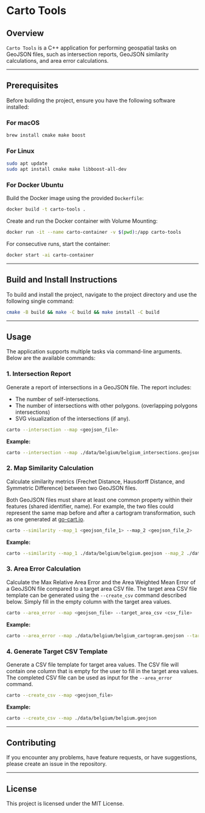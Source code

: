 # Carto Tools

## Overview

`Carto Tools` is a C++ application for performing geospatial tasks on GeoJSON files, such as intersection reports, GeoJSON similarity calculations, and area error calculations.

---

## Prerequisites

Before building the project, ensure you have the following software installed:

### For macOS

```bash
brew install cmake make boost
```

### For Linux

```bash
sudo apt update
sudo apt install cmake make libboost-all-dev
```

### For Docker Ubuntu

Build the Docker image using the provided `Dockerfile`:

```bash
docker build -t carto-tools .
```

Create and run the Docker container with Volume Mounting:

```bash
docker run -it --name carto-container -v $(pwd):/app carto-tools
```

For consecutive runs, start the container:

```bash
docker start -ai carto-container
```

---

## Build and Install Instructions

To build and install the project, navigate to the project directory and use the following single command:
```bash
cmake -B build && make -C build && make install -C build
```

---

## Usage

The application supports multiple tasks via command-line arguments. Below are the available commands:

### 1. **Intersection Report**
Generate a report of intersections in a GeoJSON file. The report includes:

- The number of self-intersections.
- The number of intersections with other polygons. (overlapping polygons intersections)
- SVG visualization of the intersections (if any).

```bash
carto --intersection --map <geojson_file>
```
**Example:**
```bash
carto --intersection --map ./data/belgium/belgium_intersections.geojson
```

### 2. **Map Similarity Calculation**
Calculate similarity metrics (Frechet Distance, Hausdorff Distance, and Symmetric Difference) between two GeoJSON files.

Both GeoJSON files must share at least one common property within their features (shared identifier, name). For example, the two files could represent the same map before and after a cartogram transformation, such as one generated at [go-cart.io](https://go-cart.io).

```bash
carto --similarity --map_1 <geojson_file_1> --map_2 <geojson_file_2>
```
**Example:**
```bash
carto --similarity --map_1 ./data/belgium/belgium.geojson --map_2 ./data/belgium/belgium_cartogram.geojson
```

### 3. **Area Error Calculation**
Calculate the Max Relative Area Error and the Area Weighted Mean Error of a GeoJSON file compared to a target area CSV file. The target area CSV file template can be generated using the `--create_csv` command described below. Simply fill in the empty column with the target area values.

```bash
carto --area_error --map <geojson_file> --target_area_csv <csv_file>
```
**Example:**
```bash
carto --area_error --map ./data/belgium/belgium_cartogram.geojson --target_area_csv ./data/belgium/belgium_population.csv
```

### 4. **Generate Target CSV Template**
Generate a CSV file template for target area values. The CSV file will contain one column that is empty for the user to fill in the target area values. The completed CSV file can be used as input for the `--area_error` command.

```bash
carto --create_csv --map <geojson_file>
```
**Example:**
```bash
carto --create_csv --map ./data/belgium/belgium.geojson
```

---

## Contributing

If you encounter any problems, have feature requests, or have suggestions, please create an issue in the repository.

---

## License

This project is licensed under the MIT License.
